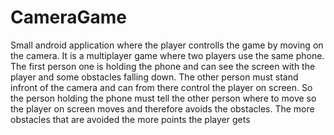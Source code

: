 # CameraGame
Small android application where the player controlls the game by moving on the camera. 
It is a multiplayer game where two players use the same phone. The first person one is holding the phone and can see the screen with the player and some obstacles falling down. The other person must stand infront of the camera and can from there control the player on screen. So the person holding the phone must tell the other person where to move so the player on screen moves and therefore avoids the obstacles. The more obstacles that are avoided the more points the player gets
